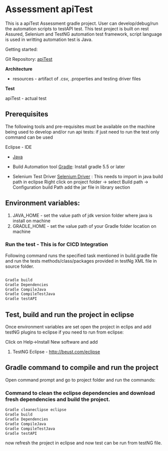 # Assessment apiTest 

This is a apiTest Assessment gradle project. User can develop/debug/run the automation scripts to testAPI test.
This test project is built on rest Assured, Selenium and TestNG  automation test framework, script language is used in writting automation test is Java. 
 
Getting started:

Git Repository: 
[apiTest](git@github.com:pankajsir/apiTest.git)

**Architecture**

- resources - artifact of .csv, .properties and testing driver files

 **Test**
 
apiTest  - actual test

## Prerequisites

The following tools and pre-requisites must be available on the machine being used to develop and/or run api tests: if just need to run the test only command can be used

Eclipse - IDE

- [Java](https://www.oracle.com/technetwork/java/javase/downloads/jdk12-downloads-5295953.html)

- Build Automation tool [Gradle](https://gradle.org/releases/): Install gradle 5.5 or later

- Selenium Test Driver  [Selenium Driver](https://www.seleniumhq.org/download/) : This needs to import in java build path in eclipse 
	Right click on project folder -> select Build path -> Configuration build Path add the jar file in library section


## Environment variables:

1. JAVA_HOME - set the value path of jdk version folder where java is install on machine
2. GRADLE_HOME - set the value path of your Gradle folder location on machine



### Run the test - This is for CICD Integration

Following command runs the specified task mentioned in build.gradle file and run the tests methods/class/packages provided in testNg XML file in source folder.

```bash

Gradle build
Gradle Dependencies
Gradle CompileJava
Gradle CompileTestJava
Gradle testAPI
```



## Test, build and run the project in eclipse

Once environment variables are set open the project in eclips and add testNG plugins to eclipse if you need to run from eclipse:

Click on Help->Install New software and add

1. TestNG Eclipse - http://beust.com/eclipse


## Gradle command to compile and run the project

Open command prompt and go to project folder and run the commands: 

### Command to clean the eclipse dependencies and download fresh dependencies and build the project.
  
```bash
Gradle cleaneclipse eclipse
Gradle build
Gradle Dependencies
Gradle CompileJava
Gradle CompileTestJava
Gradle testAPI

```

now refresh the project in eclipse and now test can be run from testNG file.
	
